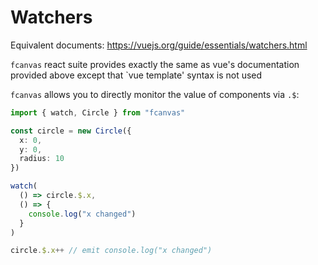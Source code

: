 # Watchers

Equivalent documents: https://vuejs.org/guide/essentials/watchers.html

`fcanvas` react suite provides exactly the same as vue's documentation provided above except that `vue template' syntax is not used

`fcanvas` allows you to directly monitor the value of components via `.$`:

```ts
import { watch, Circle } from "fcanvas"

const circle = new Circle({
  x: 0,
  y: 0,
  radius: 10
})

watch(
  () => circle.$.x,
  () => {
    console.log("x changed")
  }
)

circle.$.x++ // emit console.log("x changed")
```
